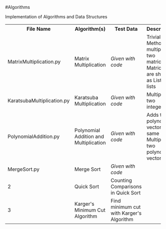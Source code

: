 #Algorithms

Implementation of Algorithms and Data Structures

<table>
  <tr>
    <th>File Name</th>
    <th>Algorithm(s)</th>
    <th>Test Data</th>
	<th>Description</th>
  </tr>
  <tr>
    <td>MatrixMultiplication.py</td>
    <td>Matrix Multiplication</td>
    <td><em>Given with code</em></td>
	<td>Trivial Method of multiplying two matrices. Matrices are shored as List of lists</td>
  </tr>
  <tr>
	<td>KaratsubaMultiplication.py</td>
    <td>Karatsuba Multiplication</td>
	<td><em>Given with code</em></td>
	<td>Multiplying two integers</td>
  <tr>
	<td>PolynomialAddition.py</td>
    <td>Polynomial Addition and Multiplication</td>
	<td><em>Given with code</em></td>
	<td>Adds two polynomial vectors of same size. Multiplies two polynomial vectors</td>
  <tr>
  </tr>
	<td>MergeSort.py</td>
    <td>Merge Sort</td>
    <td><em>Given with code</em></td>
	<td></td>
  </tr>
  <tr>
    <td>2</td>
    <td>Quick Sort</td>
    <td>Counting Comparisons in Quick Sort</td>
  </tr>
  <tr>
    <td>3</td>
    <td>Karger's Minimum Cut Algorithm</td>
    <td>Find minimum cut with Karger's Algorithm</d>
  </tr>
</table>
